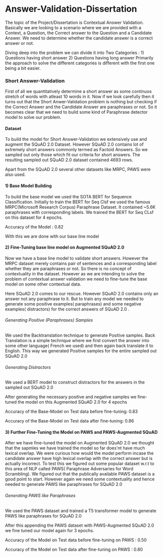 # Answer-Validation-Dissertation

The topic of the Project/Dissertation is Contextual Answer Validation. Basically we are looking to a scenario where we are provided with a Context, a Question, the Correct answer to the Question and a Candidate Answer. We need to determine whether the candidate answer is a correct answer or not.

Diving deep into the problem we can divide it into Two Categories : 1) Questions having short answer 2) Questions having long answer
Primarily the approach to solve the different categories is different with the first one being a bit easier.

### Short Answer-Validation

First of all we quantitatively determine a short answer as some continuos stretch of words with atleast 10 words in it.
Now if we look carefully then it turns out that the Short Anwer-Validation problem is nothing but checking if the Correct Answer and the Candidate Answer are paraphrases or not. So it becomes clear that we need to build some kind of Paraphrase detector model to solve our problem.

#### Dataset

To build the model for Short Answer-Validation we extensively use and augment the SQuAD 2.0 Dataset. However SQuAD 2.0 contains lot of extremely short answers commonly termed as Factoid Answers.  So we sampled out only those which fit our criteria for short answers. The resulting sampled out SQuAD 2.0 dataset contained 4693 rows.

Apart from the SQuAD 2.0 several other datasets like MRPC, PAWS were also used.

#### 1) Base Model Building

To build the base model we used the SOTA BERT for Sequence Classification. Initially to train the BERT for Seq Clsf we used the famous MRPC(Microsoft Research Corpus)  Paraphrase Dataset. It contained ~5.6K paraphrases with corresponding labels. We trained the BERT for Seq CLsf on this dataset for 4 epochs.

Accuracy of the Model : 0.82

With this we are done with our base line model

#### 2) Fine-Tuning base line model on Augmented SQuAD 2.0

Now we have a base line model to validate short answers. However the MRPC dataset merely contains pair of sentences and a corresponding label whether they are paraphrases or not. So there is no concept of contextuality in the dataset. However as we are intending to solve the problem of contextual answer validation we need to fine-tune the base model on some other contextual data.

Here SQuAD 2.0 comes to our rescue. However SQuAD 2.0 contains only an answer not any paraphrase to it. But to train any model we needed to generate some positive examples( paraphrases) and some negative examples( distractors) for the correct answers of SQuAD 2.0 . 

###### Generating Positive (Paraphrases) Samples
We used the Backtranslation technique to generate Positive samples. Back Translation is a simple technique where we first convert the answer into some other language(
French we used) and then again back translate it to English. This way we generated Positive samples for the entire sampled out SQuAD 2.0

###### Generating Distractors
We used a BERT model to construct distractors for the answers in the sampled out SQuAD 2.0

After generating the necessary positive and negative samples we fine-tuned the model on this Augmented SQuAD 2.0 for 4 epochs

Accuracy of the Base-Model on Test data before fine-tuning: 0.83

Accuracy of the Base-Model on Test data after fine-tuning: 0.86

#### 3) Further Fine-Tuning the Model on PAWS and PAWS-Augmented SQuAD

After we have fine-tuned the model on Augmented SQuAD 2.0 we thought that the sapmles we have trained the model so far does'nt have much lexical overlap. We were curious how would the model perform incase the candidate answer have high lexical overlap with the correct answer but is actually incorrect. To test this we figured out some popular dataset w.r.t to this area of NLP called PAWS( Paraphrase Adversaries for Word Scrambling). We figured out that the publically available PAWS dataset is a good point to start. However again we need some contextuality and hence needed to generate PAWS like paraphrases for SQuAD 2.0

###### Generating PAWS like Paraphrases
We used the PAWS dataset and trained a T5 transformer model to generate PAWS like paraphrases for SQuAD 2.0

After this appending the PAWS dataset with PAWS-Augmented SQuAD 2.0 we fine tuned our model again for 3 epochs.

Accuracy of the Model on Test data before fine-tuning on PAWS : 0.50

Accuracy of the Model on Test data after fine-tuning on PAWS : 0.80
